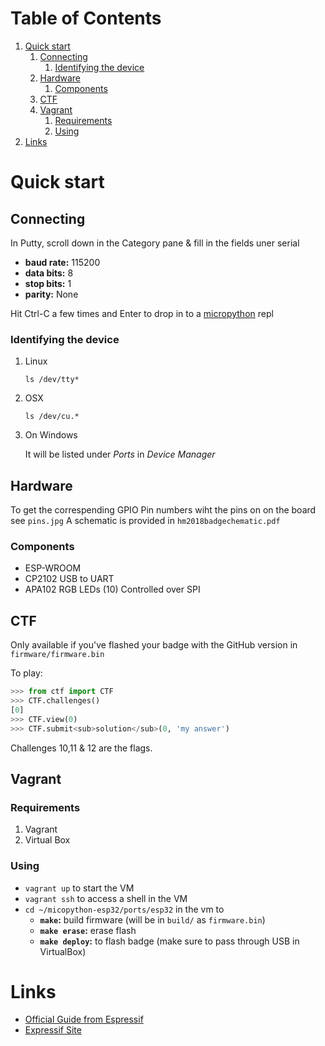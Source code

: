 
# Table of Contents

1.  [Quick start](#orgd5e671e)
    1.  [Connecting](#org8d98bd9)
        1.  [Identifying the device](#org09d42fd)
    2.  [Hardware](#org79daae7)
        1.  [Components](#orgfa9a8f7)
    3.  [CTF](#org51b38bb)
    4.  [Vagrant](#org68db7af)
        1.  [Requirements](#orgc5575cf)
        2.  [Using](#org8f78f1c)
2.  [Links](#orgb42ddeb)



<a id="orgd5e671e"></a>

# Quick start


<a id="org8d98bd9"></a>

## Connecting

In Putty, scroll down in the Category pane & fill in the
fields uner serial

-   **baud rate:** 115200
-   **data bits:** 8
-   **stop bits:** 1
-   **parity:** None

Hit Ctrl-C a few times and Enter to drop in to
a [micropython](https://micropython.org/) repl


<a id="org09d42fd"></a>

### Identifying the device

1.  Linux

        ls /dev/tty*

2.  OSX

        ls /dev/cu.*

3.  On Windows

    It will be listed under *Ports* in *Device Manager*


<a id="org79daae7"></a>

## Hardware

To get the correspending GPIO Pin numbers wiht the pins on on the board see `pins.jpg`
A schematic is provided in `hm2018badgechematic.pdf`


<a id="orgfa9a8f7"></a>

### Components

-   ESP-WROOM
-   CP2102 USB to UART
-   APA102 RGB LEDs (10) Controlled over SPI


<a id="org51b38bb"></a>

## CTF

Only available if you've flashed your badge with the GitHub version in `firmware/firmware.bin`

To play:
```python
>>> from ctf import CTF
>>> CTF.challenges()
[0]
>>> CTF.view(0)
>>> CTF.submit<sub>solution</sub>(0, 'my answer')
```

Challenges 10,11 & 12 are the flags.


<a id="org68db7af"></a>

## Vagrant


<a id="orgc5575cf"></a>

### Requirements

1.  Vagrant
2.  Virtual Box


<a id="org8f78f1c"></a>

### Using

-   `vagrant up` to start the VM
-   `vagrant ssh` to access a shell in the VM
-   `cd ~/micopython-esp32/ports/esp32` in the vm to 
    -   **`make`:** build firmware (will be in `build/` as `firmware.bin`)
    -   **`make erase`:** erase flash
    -   **`make deploy`:** to flash badge (make sure to pass through USB in VirtualBox)


<a id="orgb42ddeb"></a>

# Links

-   [Official Guide from Espressif](https://esp-idf.readthedocs.io/en/latest/get-started/establish-serial-connection.html)
-   [Expressif Site](https://www.espressif.com/)

